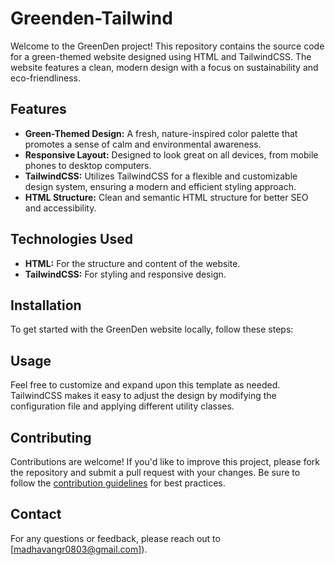 # Greenden-Tailwind

Welcome to the GreenDen project! This repository contains the source code for a green-themed website designed using HTML and TailwindCSS. The website features a clean, modern design with a focus on sustainability and eco-friendliness.

## Features

- **Green-Themed Design:** A fresh, nature-inspired color palette that promotes a sense of calm and environmental awareness.
- **Responsive Layout:** Designed to look great on all devices, from mobile phones to desktop computers.
- **TailwindCSS:** Utilizes TailwindCSS for a flexible and customizable design system, ensuring a modern and efficient styling approach.
- **HTML Structure:** Clean and semantic HTML structure for better SEO and accessibility.

## Technologies Used

- **HTML:** For the structure and content of the website.
- **TailwindCSS:** For styling and responsive design.

## Installation

To get started with the GreenDen website locally, follow these steps:

## Usage

Feel free to customize and expand upon this template as needed. TailwindCSS makes it easy to adjust the design by modifying the configuration file and applying different utility classes.

## Contributing

Contributions are welcome! If you'd like to improve this project, please fork the repository and submit a pull request with your changes. Be sure to follow the [contribution guidelines](CONTRIBUTING.md) for best practices.

## Contact

For any questions or feedback, please reach out to [madhavangr0803@gmail.com]).
